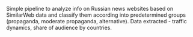 Simple pipeline to analyze info on Russian news websites based on SimilarWeb data and classify them according into predetermined groups (propaganda, moderate propaganda, alternative). 
Data extracted - traffic dynamics, share of audience by countries.

